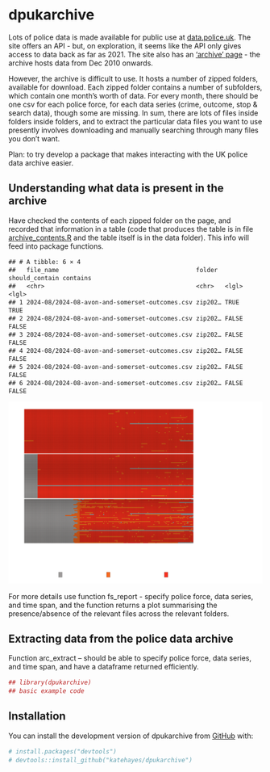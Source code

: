
# dpukarchive

<!-- badges: start -->
<!-- badges: end -->

Lots of police data is made available for public use at
[data.police.uk](https://data.police.uk). The site offers an API - but,
on exploration, it seems like the API only gives access to data back as
far as 2021. The site also has an [‘archive’
page](https://data.police.uk/data/archive/) - the archive hosts data
from Dec 2010 onwards. <br>

However, the archive is difficult to use. It hosts a number of zipped
folders, available for download. Each zipped folder contains a number of
subfolders, which contain one month’s worth of data. For every month,
there should be one csv for each police force, for each data series
(crime, outcome, stop & search data), though some are missing. In sum,
there are lots of files inside folders inside folders, and to extract
the particular data files you want to use presently involves downloading
and manually searching through many files you don’t want. <br>

Plan: to try develop a package that makes interacting with the UK police
data archive easier.
<!-- I'm trying to take stock of the archive - figure out what data files are absent/present/present in multiple versions, how to interact with the archive in the most efficient way, etc.results='hide',fig.keep='all'-->

## Understanding what data is present in the archive

Have checked the contents of each zipped folder on the page, and
recorded that information in a table (code that produces the table is in
file
[archive_contents.R](https://github.com/katehayes/dpukarchive/blob/main/data-raw/archive_contents.R)
and the table itself is in the data folder). This info will feed into
package functions.

    ## # A tibble: 6 × 4
    ##   file_name                                      folder  should_contain contains
    ##   <chr>                                          <chr>   <lgl>          <lgl>   
    ## 1 2024-08/2024-08-avon-and-somerset-outcomes.csv zip202… TRUE           TRUE    
    ## 2 2024-08/2024-08-avon-and-somerset-outcomes.csv zip202… FALSE          FALSE   
    ## 3 2024-08/2024-08-avon-and-somerset-outcomes.csv zip202… FALSE          FALSE   
    ## 4 2024-08/2024-08-avon-and-somerset-outcomes.csv zip202… FALSE          FALSE   
    ## 5 2024-08/2024-08-avon-and-somerset-outcomes.csv zip202… FALSE          FALSE   
    ## 6 2024-08/2024-08-avon-and-somerset-outcomes.csv zip202… FALSE          FALSE

![](README_files/figure-gfm/availability-plot-1.png)<!-- -->

For more details use function fs_report - specify police force, data
series, and time span, and the function returns a plot summarising the
presence/absence of the relevant files across the relevant folders.

## Extracting data from the police data archive

Function arc_extract – should be able to specify police force, data
series, and time span, and have a dataframe returned efficiently.

``` r
## library(dpukarchive)
## basic example code
```

## Installation

You can install the development version of dpukarchive from
[GitHub](https://github.com/) with:

``` r
# install.packages("devtools")
# devtools::install_github("katehayes/dpukarchive")
```
